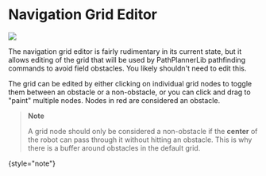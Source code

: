 # Navigation Grid Editor

![](navgrid.png)

The navigation grid editor is fairly rudimentary in its current state, but it allows editing of the grid that will be
used by PathPlannerLib pathfinding commands to avoid field obstacles. You likely shouldn't need to edit this.

The grid can be edited by either clicking on individual grid nodes to toggle them between an obstacle or a non-obstacle,
or you can click and drag to "paint" multiple nodes. Nodes in red are considered an obstacle.

> **Note**
>
> A grid node should only be considered a non-obstacle if the **center** of the robot can pass through it without hitting an
> obstacle. This is why there is a buffer around obstacles in the default grid.
>
{style="note"}
